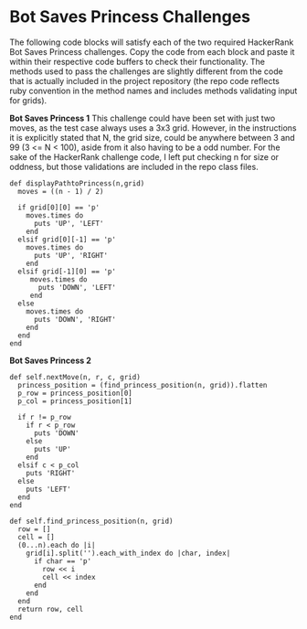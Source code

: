 # Bot Saves Princess Challenges

The following code blocks will satisfy each of the two required HackerRank Bot Saves Princess challenges. Copy the code from each block and paste it within their respective code buffers to check their functionality. The methods used to pass the challenges are slightly different from the code that is actually included in the project repository (the repo code reflects ruby convention in the method names and includes methods validating input for grids).

**Bot Saves Princess 1** 
This challenge could have been set with just two moves, as the test case always uses a 3x3 grid. However, in the instructions it is explicitly stated that N, the grid size, could be anywhere between 3 and 99 (3 <= N < 100), aside from it also having to be a odd number. For the sake of the HackerRank challenge code, I left put checking n for size or oddness, but those validations are included in the repo class files.
```
def displayPathtoPrincess(n,grid)
  moves = ((n - 1) / 2)
  
  if grid[0][0] == 'p'
    moves.times do
      puts 'UP', 'LEFT'
    end
  elsif grid[0][-1] == 'p'
    moves.times do
      puts 'UP', 'RIGHT'
    end
  elsif grid[-1][0] == 'p'
     moves.times do
       puts 'DOWN', 'LEFT'
     end
  else
    moves.times do
      puts 'DOWN', 'RIGHT'
    end
  end
end
```

**Bot Saves Princess 2** 
```
def self.nextMove(n, r, c, grid)
  princess_position = (find_princess_position(n, grid)).flatten
  p_row = princess_position[0]
  p_col = princess_position[1]
  
  if r != p_row
    if r < p_row
      puts 'DOWN'
    else
      puts 'UP'
    end
  elsif c < p_col
    puts 'RIGHT'
  else
    puts 'LEFT'
  end
end

def self.find_princess_position(n, grid)
  row = []
  cell = []
  (0...n).each do |i|
    grid[i].split('').each_with_index do |char, index|
      if char == 'p'
        row << i
        cell << index
      end
    end
  end
  return row, cell
end
  ```
